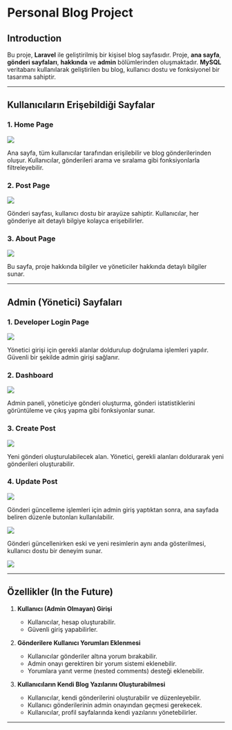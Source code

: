 # Personal Blog Project

## Introduction

Bu proje, **Laravel** ile geliştirilmiş bir kişisel blog sayfasıdır. Proje, **ana sayfa**, **gönderi sayfaları**, **hakkında** ve **admin** bölümlerinden oluşmaktadır. **MySQL** veritabanı kullanılarak geliştirilen bu blog, kullanıcı dostu ve fonksiyonel bir tasarıma sahiptir.

---

## Kullanıcıların Erişebildiği Sayfalar

### 1. **Home Page**
![](githubImages/homePage.jpg)

Ana sayfa, tüm kullanıcılar tarafından erişilebilir ve blog gönderilerinden oluşur. Kullanıcılar, gönderileri arama ve sıralama gibi fonksiyonlarla filtreleyebilir.

### 2. **Post Page**
![](githubImages/Postlar.jpg)

Gönderi sayfası, kullanıcı dostu bir arayüze sahiptir. Kullanıcılar, her gönderiye ait detaylı bilgiye kolayca erişebilirler.

### 3. **About Page**
![](githubImages/AboutPage.jpg)

Bu sayfa, proje hakkında bilgiler ve yöneticiler hakkında detaylı bilgiler sunar.

---

## Admin (Yönetici) Sayfaları

### 1. **Developer Login Page**
![](githubImages/DeveloperLoginPage.jpg)

Yönetici girişi için gerekli alanlar doldurulup doğrulama işlemleri yapılır. Güvenli bir şekilde admin girişi sağlanır.

### 2. **Dashboard**
![](githubImages/Dashboard.jpg)

Admin paneli, yöneticiye gönderi oluşturma, gönderi istatistiklerini görüntüleme ve çıkış yapma gibi fonksiyonlar sunar.

### 3. **Create Post**
![](githubImages/CreatePost.jpg)

Yeni gönderi oluşturulabilecek alan. Yönetici, gerekli alanları doldurarak yeni gönderileri oluşturabilir.

### 4. **Update Post**
![](githubImages/UpdatePost.jpg)

Gönderi güncelleme işlemleri için admin giriş yaptıktan sonra, ana sayfada beliren düzenle butonları kullanılabilir.

![](githubImages/AdminLogin.jpg)

Gönderi güncellenirken eski ve yeni resimlerin aynı anda gösterilmesi, kullanıcı dostu bir deneyim sunar.

![](githubImages/NewImageAndOldOne.jpg)

---

## Özellikler (In the Future)

1. **Kullanıcı (Admin Olmayan) Girişi**
   - Kullanıcılar, hesap oluşturabilir.
   - Güvenli giriş yapabilirler.

2. **Gönderilere Kullanıcı Yorumları Eklenmesi**
   - Kullanıcılar gönderiler altına yorum bırakabilir.
   - Admin onayı gerektiren bir yorum sistemi eklenebilir.
   - Yorumlara yanıt verme (nested comments) desteği eklenebilir.

3. **Kullanıcıların Kendi Blog Yazılarını Oluşturabilmesi**
   - Kullanıcılar, kendi gönderilerini oluşturabilir ve düzenleyebilir.
   - Kullanıcı gönderilerinin admin onayından geçmesi gerekecek.
   - Kullanıcılar, profil sayfalarında kendi yazılarını yönetebilirler.

---
